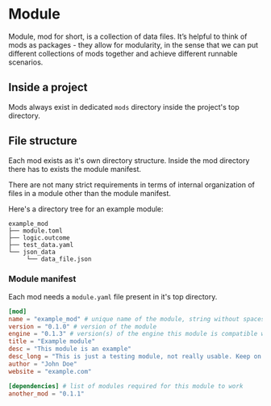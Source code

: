# Module

Module, mod for short, is a collection of data files. It’s helpful to think of mods as packages - they allow for modularity, in the sense that we can put different collections of mods together and achieve different runnable scenarios.

## Inside a project

Mods always exist in dedicated `mods` directory inside the project's top directory.

## File structure

Each mod exists as it's own directory structure. Inside the mod directory there has to exists the module manifest.

There are not many strict requirements in terms of internal organization of files in a module other than the module manifest.

Here's a directory tree for an example module:

```
example_mod
├── module.toml
├── logic.outcome
├── test_data.yaml
└── json_data
     └── data_file.json
```

### Module manifest

Each mod needs a `module.yaml` file present in it's top directory.

```toml
[mod]
name = "example_mod" # unique name of the module, string without spaces
version = "0.1.0" # version of the module
engine = "0.1.3" # version(s) of the engine this module is compatible with
title = "Example module"
desc = "This module is an example"
desc_long = "This is just a testing module, not really usable. Keep on keeping on."
author = "John Doe"
website = "example.com"

[dependencies] # list of modules required for this module to work
another_mod = "0.1.1"
```